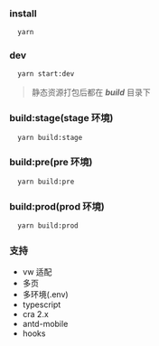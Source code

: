 ### install

```bash
  yarn
```

### dev

```bash
  yarn start:dev
```

> 静态资源打包后都在 **_build_** 目录下

### build:stage(stage 环境)

```bash
  yarn build:stage
```

### build:pre(pre 环境)

```bash
  yarn build:pre
```

### build:prod(prod 环境)

```bash
  yarn build:prod
```

### 支持

- vw 适配
- 多页
- 多环境(.env)
- typescript
- cra 2.x
- antd-mobile
- hooks
